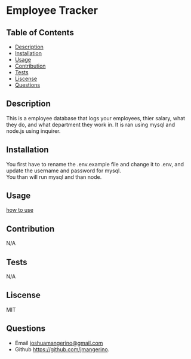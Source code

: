 # Employee Tracker

  ## Table of Contents
  * [Description](#description)
  * [Installation](#installation)
  * [Usage](#usage)
  * [Contribution](#contribution)
  * [Tests](#tests)
  * [Liscense](#liscense)
  * [Questions](#questions)

  ## Description
  This is a employee database that logs your employees, thier salary, what they do, and what department they work in. It is ran using mysql and node.js using inquirer.
  
  ## Installation
  You first have to rename the .env.example file and change it to .env, and update the username and password for mysql.
  <br>
  You than will run mysql and than node.

  ## Usage
  [how to use](https://drive.google.com/file/d/1NLzLSLtglwuw40Ujx-qVy2uY821jzVPa/view)

  ## Contribution
  N/A

  ## Tests
  N/A

  ## Liscense
  MIT

  ## Questions
  * Email joshuamangerino@gmail.com
  * Github https://github.com/jmangerino.
